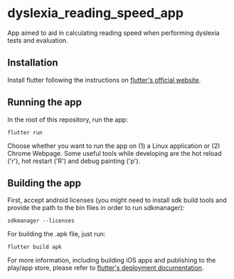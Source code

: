 # dyslexia_reading_speed_app

App aimed to aid in calculating reading speed when performing dyslexia tests and evaluation.

## Installation

Install flutter following the instructions on [flutter's official website](https://docs.flutter.dev/get-started/install/linux/android).

## Running the app

In the root of this repository, run the app:

```shell
flutter run
```

Choose whether you want to run the app on (1) a Linux application or (2) Chrome Webpage.
Some useful tools while developing are the hot reload ('r'), hot restart ('R') and debug painting ('p').

## Building the app

First, accept android licenses (you might need to install sdk build tools and provide the path to the bin files in order to run sdkmanager):

```shell
sdkmanager --licenses
```

For building the .apk file, just run:

```shell
flutter build apk
```

For more information, including building iOS apps and publishing to the play/app store, please refer to [flutter's deployment documentation](https://docs.flutter.dev/deployment).